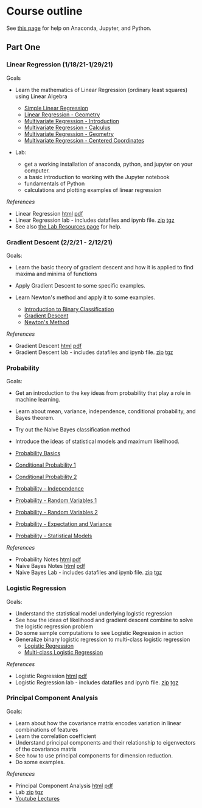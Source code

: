 # Course outline

See [this page](LabResources.html) for help on Anaconda, Jupyter, and Python.

## Part One

### Linear Regression (1/18/21-1/29/21)

Goals 

- Learn the mathematics of Linear Regression (ordinary least squares) using Linear Algebra

	- [Simple Linear Regression](https://www.youtube.com/watch?v=81pbJqQQa5M&list=PLHmPFY5Rz0RCWU4ra8aqBM7AvrGdPDOhR&index=1)
	- [Linear Regression - Geometry](https://www.youtube.com/watch?v=55FFmKh4CXg&list=PLHmPFY5Rz0RCWU4ra8aqBM7AvrGdPDOhR&index=2)
	- [Multivariate Regression - Introduction](https://www.youtube.com/watch?v=pqCEgpep_2w&list=PLHmPFY5Rz0RCWU4ra8aqBM7AvrGdPDOhR&index=3)
    - [Multivariate Regression - Calculus](https://www.youtube.com/watch?v=_-HrPrkpsjY&list=PLHmPFY5Rz0RCWU4ra8aqBM7AvrGdPDOhR&index=4)
	- [Multivariate Regression - Geometry](https://www.youtube.com/watch?v=E3hyjNeD9AA&list=PLHmPFY5Rz0RCWU4ra8aqBM7AvrGdPDOhR&index=5)
	- [Multivariate Regression - Centered Coordinates](https://www.youtube.com/watch?v=mTasFUNob54&list=PLHmPFY5Rz0RCWU4ra8aqBM7AvrGdPDOhR&index=7)
	
- Lab: 
	- get a working installation of anaconda, python, and jupyter on your computer.
	- a basic introduction to working with  the Jupyter notebook
	- fundamentals of Python
	- calculations and plotting examples of linear regression

*References*


- Linear Regression [html](published_notes/notes/LR.html)  [pdf](published_notes/notes/LR.pdf)
- Linear Regression lab - includes datafiles and ipynb file. [zip](published_notes/notes/RegressionLab.zip) [tgz](published_notes/notes/RegressionLab.tgz)
- See also [the Lab Resources page](LabResources.md) for help.

### Gradient Descent (2/2/21 - 2/12/21)

Goals:

- Learn the basic theory of gradient descent and how it is applied to find maxima and minima of functions
- Apply Gradient Descent to some specific examples.
- Learn Newton's method and apply it to some examples.

	- [Introduction to Binary Classification](slides/intro-bin-class.pdf)
	- [Gradient Descent](slides/grad-descent.pdf)
    - [Newton's Method](slides/Newton-method.pdf)

*References*

- Gradient Descent [html](published_notes/notes/GD.html) [pdf](published_notes/notes/GD.pdf)
- Gradient Descent lab - includes datafiles and ipynb file. [zip](published_notes/notes/GradientDescentLab.zip) [tgz](published_notes/notes/GradientDescentLab.tgz) 

### Probability

Goals:

- Get an introduction to the key ideas from probability that play a role in machine learning.
- Learn about mean, variance, independence, conditional probability, and Bayes theorem.
- Try out the Naive Bayes classification method
- Introduce the ideas of statistical models and maximum likelihood.

- [Probability Basics](https://www.youtube.com/watch?v=7RH04w7dWp0&list=PLHmPFY5Rz0RDVDokDgADG9CfmBhwZLF9M&index=1)
- [Conditional Probability 1](https://www.youtube.com/watch?v=7RH04w7dWp0&list=PLHmPFY5Rz0RDVDokDgADG9CfmBhwZLF9M&index=2)
- [Conditional Probability 2](https://www.youtube.com/watch?v=7RH04w7dWp0&list=PLHmPFY5Rz0RDVDokDgADG9CfmBhwZLF9M&index=3)
- [Probability - Independence](https://www.youtube.com/watch?v=7RH04w7dWp0&list=PLHmPFY5Rz0RDVDokDgADG9CfmBhwZLF9M&index=4)
- [Probability - Random Variables 1](https://www.youtube.com/watch?v=7RH04w7dWp0&list=PLHmPFY5Rz0RDVDokDgADG9CfmBhwZLF9M&index=5)
- [Probability - Random Variables 2](https://www.youtube.com/watch?v=7RH04w7dWp0&list=PLHmPFY5Rz0RDVDokDgADG9CfmBhwZLF9M&index=6)
- [Probability - Expectation and Variance](https://www.youtube.com/watch?v=7RH04w7dWp0&list=PLHmPFY5Rz0RDVDokDgADG9CfmBhwZLF9M&index=7)
- [Probability - Statistical Models](https://www.youtube.com/watch?v=7RH04w7dWp0&list=PLHmPFY5Rz0RDVDokDgADG9CfmBhwZLF9M&index=8)

*References*

- Probability Notes [html](published_notes/notes/Probability.html) [pdf](published_notes/notes/Probability.pdf)
- Naive Bayes Notes [html](published_notes/notes/NaiveBayes.html) [pdf](published_notes/notes/NaiveBayes.pdf)
- Naive Bayes Lab - includes datafiles and ipynb file. [zip](published_notes/notes/naive_bayes.zip) [tgz](published_notes/notes/naive_bayes.pdf)

### Logistic Regression

Goals: 

- Understand the statistical model underlying logistic regression
- See how the ideas of likelihood and gradient descent combine to solve the logistic regression problem
- Do some sample computations to see Logistic Regression in action
- Generalize binary logistic regression to multi-class logistic regression
    - [Logistic Regression](slides/logistic-regression.pdf)
    - [Multi-class Logistic Regression](slides/multi-LR.pdf)

*References*

- Logistic Regression [html](published_notes/notes/LogitR.html) [pdf](published_notes/notes/LogitR.pdf)
- Logistic Regression lab - includes datafiles and ipynb file. [zip](published_notes/notes/LogitRegLab.zip) [tgz](published_notes/notes/LogitRegLab.tgz) 

### Principal Component Analysis

Goals:

- Learn about how the covariance matrix encodes variation in linear combinations of features
- Learn the correlation coefficient
- Understand principal components and their relationship to eigenvectors of the covariance matrix
- See how to use principal components for dimension reduction.
- Do some examples.

*References*

- Principal Component Analysis [html](published_notes/notes/PCA.html) [pdf](published_notes/notes/PCA.pdf)
- Lab [zip](published_notes/notes/PCALab.zip) [tgz](published_notes/notes/PCALab.tgz)
- [Youtube Lectures](https://www.youtube.com/watch?v=WrYCUQWO0NE&list=PLHmPFY5Rz0RDFTmrlEaNouDBGCp-QvgDY)



